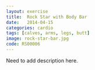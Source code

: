 ```yaml
---
layout: exercise
title:  Rock Star with Body Bar
date:   2014-04-15
categories: cardio
tags: [calves, arms, legs, butt]
image: rock-star-bar.jpg
code: RS00006
---
```


Need to add description here.